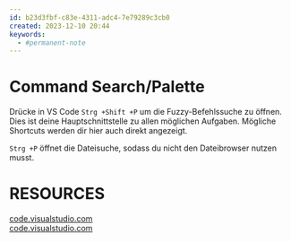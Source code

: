 ```yaml
---
id: b23d3fbf-c83e-4311-adc4-7e79289c3cb0
created: 2023-12-10 20:44
keywords: 
  - #permanent-note
---
```



Command Search/Palette
======================================================================

Drücke in VS Code `Strg +Shift +P` um die Fuzzy-Befehlssuche zu öffnen. 
Dies ist deine Hauptschnittstelle zu allen möglichen Aufgaben. 
Mögliche Shortcuts werden dir hier auch direkt angezeigt. 

`Strg +P` öffnet die Dateisuche, sodass du nicht den Dateibrowser nutzen musst.  




RESOURCES
======================================================================

[code.visualstudio.com](https://code.visualstudio.com/docs/getstarted/userinterface#_command-palette)  
[code.visualstudio.com](https://code.visualstudio.com/api/ux-guidelines/command-palette)  
